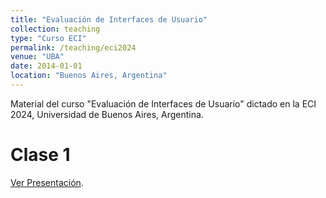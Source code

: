 ```yaml
---
title: "Evaluación de Interfaces de Usuario"
collection: teaching
type: "Curso ECI"
permalink: /teaching/eci2024
venue: "UBA"
date: 2014-01-01
location: "Buenos Aires, Argentina"
---
```


Material del curso "Evaluación de Interfaces de Usuario" dictado en la ECI 2024, Universidad de Buenos Aires, Argentina. 

Clase 1
======
[Ver Presentación](https://carlagriggio.com/files/ECI1/). 

<!-- Heading 2
======

Heading 3
====== -->